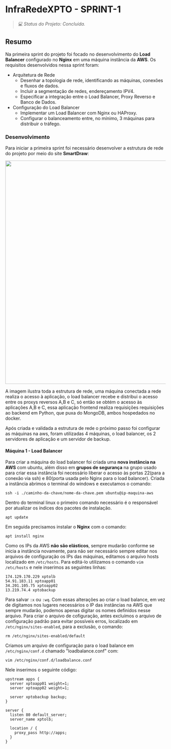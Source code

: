 # InfraRedeXPTO - SPRINT-1

> _💻 Status do Projeto: Concluída._

## Resumo
<p align="justify">
  
Na primeira sprint do projeto foi focado no desenvolvimento do **Load Balancer** configurado no **Nginx** em uma máquina instância da **AWS**. Os requisitos desenvolvidos nessa sprint foram:

- Arquitetura de Rede
   - Desenhar a topologia de rede, identificando as máquinas, conexões e fluxos de dados.
   - Incluir a segmentação de redes, endereçamento IPV4.
   - Especificar a integração entre o Load Balancer, Proxy Reverso e Banco de Dados.
- Configuração do Load Balancer
   - Implementar um Load Balancer com Nginx ou HAProxy.
   - Configurar o balanceamento entre, no mínimo, 3 máquinas para distribuir o tráfego.

</p>

### Desenvolvimento
<p align="justify">
  
Para iniciar a primeira sprint foi necessário desenvolver a estrutura de rede do projeto por meio do site **SmartDraw**:

<img src="https://github.com/user-attachments/assets/ac35d36b-aa96-43aa-b1de-82a8683a4b74" width=700 />

A imagem ilustra toda a estrutura de rede, uma máquina conectada a rede realiza o acesso à aplicação, o load balancer recebe e distribui o acesso entre os proxys reversos A,B e C, só então se obtém o acesso às aplicações A,B e C, essa aplicação frontend realiza requisições requisições ao backend em Python, que puxa do MongoDB, ambos hospedados no docker.

Após criada e validada a estrutura de rede o próximo passo foi configurar as máquinas na aws, foram utilizadas 4 máquinas, o load balancer, os 2 servidores de aplicação e um servidor de backup.

#### Máquina 1 - Load Balancer

Para criar a máquina do load balancer foi criada uma **nova instância na AWS** com ubuntu, além disso em **grupos de segurança** na grupo usado para criar essa instância foi necessário liberar o acesso às portas 22(para a conexão via ssh) e 80(porta usada pelo Nginx para o load balancer). Criada a instância abrimos o terminal do windows e executamos o comando:

`ssh -i ./caminho-da-chave/nome-da-chave.pem ubuntu@ip-maquina-aws`

Dentro do terminal linux o primeiro comando necessário é o responsável por atualizar os índices dos pacotes de instalação.

`apt update`

Em seguida precisamos instalar o **Nginx** com o comando:

`apt install nginx`

Como os IPs da AWS **não são elásticos**, sempre mudarão conforme se inicia a instância novamente, para não ser necessário sempre editar nos arquivos de configuração os IPs das máquinas, editamos o arquivo hosts localizado em `/etc/hosts`. Para editá-lo utilizamos o comando `vim /etc/hosts` e nele inserimos as seguintes linhas:

```
174.129.170.229 xptolb
54.91.183.11 xptoapp01
34.201.105.75 xptoapp02
13.219.74.4 xptobackup

```

Para salvar `:x` ou `:wq`. Com essas alterações ao criar o load balance, em vez de digitamos nos lugares necessários o IP das instâncias na AWS que sempre mudarão, podemos apenas digitar os nomes definidos nesse arquivo. Para criar o arquivo de cofiguração, antes excluímos o arquivo de configuração padrão para evitar possíveis erros, localizado em `/etc/nginx/sites-enabled`, para a exclusão, o comando: 

`rm /etc/nginx/sites-enabled/default`

Criamos um arquivo de configuração para o load balance em `/etc/nginx/conf.d` chamado "loadbalance.conf" com:

`vim /etc/nginx/conf.d/loadbalance.conf`

Nele inserimos o seguinte código:

```
upstream apps {
  server xptoapp01 weight=1;
  server xptoapp02 weight=1;

  server xptobackup backup;
}

server {
  listen 80 default_server;
  server_name xptolb;

  location / {
    proxy_pass http://apps;
  }
}
```
